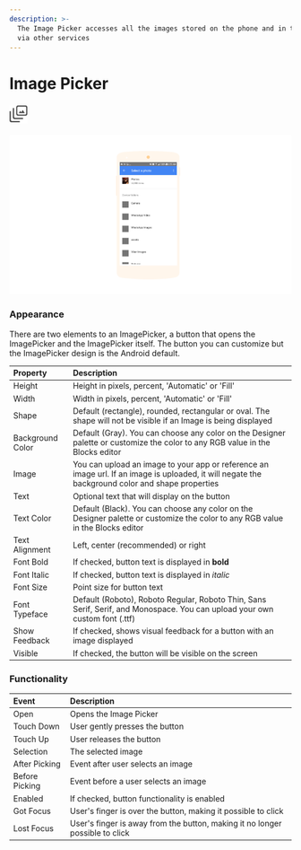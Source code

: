 ```yaml
---
description: >-
  The Image Picker accesses all the images stored on the phone and in the cloud
  via other services
---
```


# Image Picker

###  ![](../../../../.gitbook/assets/image-picker-icon.png)

![](../../../../.gitbook/assets/image-picker-fig-1.png)

### **Appearance**

There are two elements to an ImagePicker, a button that opens the ImagePicker and the ImagePicker itself. The button you can customize but the ImagePicker design is the Android default.

| Property | Description |
| :--- | :--- |
| Height | Height in pixels, percent, 'Automatic' or 'Fill' |
| Width | Width in pixels, percent, 'Automatic' or 'Fill' |
| Shape | Default \(rectangle\), rounded, rectangular or oval.  The shape will not be visible if an Image is being displayed |
| Background Color | Default \(Gray\). You can choose any color on the Designer palette or customize the color to any RGB value in the Blocks editor |
| Image | You can upload an image to your app or reference an image url. If an image is uploaded, it will negate the background color and shape properties |
| Text | Optional text that will display on the button |
| Text Color | Default \(Black\). You can choose any color on the Designer palette or customize the color to any RGB value in the Blocks editor |
| Text Alignment | Left, center \(recommended\) or right |
| Font Bold | If checked, button text is displayed in **bold** |
| Font Italic | If checked, button text is displayed in _italic_ |
| Font Size | Point size for button text |
| Font Typeface | Default \(Roboto\), Roboto Regular, Roboto Thin, Sans Serif, Serif, and Monospace. You can upload your own custom font \(.ttf\) |
| Show Feedback | If checked, shows visual feedback for a button with an image displayed |
| Visible | If checked, the button will be visible on the screen |

### Functionality

| Event | Description |
| :--- | :--- |
| Open | Opens the Image Picker |
| Touch Down | User gently presses the button |
| Touch Up | User releases the button |
| Selection | The selected image |
| After Picking | Event after user selects an image |
| Before Picking | Event before a user selects an image |
| Enabled | If checked, button functionality is enabled |
| Got Focus | User's finger is over the button, making it possible to click |
| Lost Focus | User's finger is away from the button, making it no longer possible to click |

